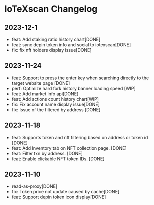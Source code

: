 # IoTeXscan Changelog

## 2023-12-1
- feat: Add staking ratio history chart[DONE]
- feat: sync depin token info and social to iotexscan[DONE]
- fix: fix nft holders display issue[DONE]

## 2023-11-24
- feat: Support to press the enter key when searching directly to the target website page [DONE]
- perf: Optimize hard fork history banner loading speed [WIP]
- feat: Add market info api[DONE]
- feat: Add actions count history chart[WIP]
- fix: Fix account name display issue[DONE] 
- fix: Issue of the filtered by address [DONE]

## 2023-11-18
- feat: Supports token and nft filtering based on address or token id [DONE]
- feat: Add Inventory tab on NFT collection page. [DONE]
- feat: Filter txn by address. [DONE]
- feat: Enable clickable NFT token IDs. [DONE]
## 2023-11-10
- read-as-proxy[DONE]
- fix: Token price not update caused by cache[DONE]
- feat: Support depin token icon display[DONE]
